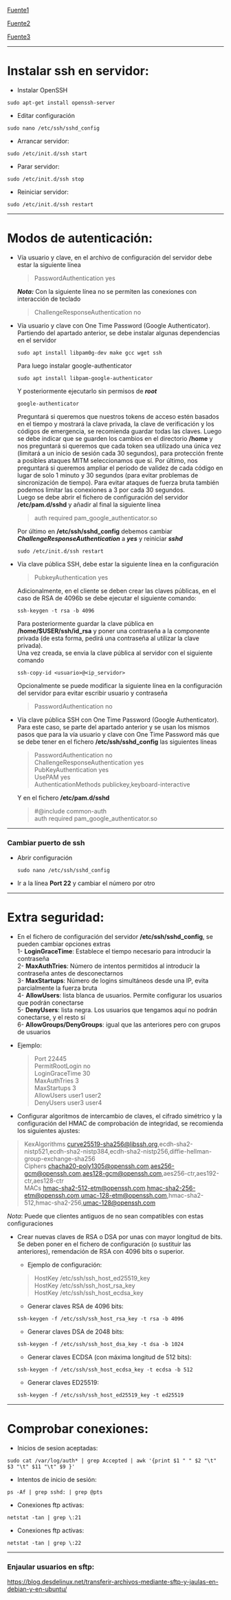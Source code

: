 [Fuente1](https://www.redeszone.net/tutoriales/servidores/servidor-openssh-linux-configuracion-maxima-seguridad/)

[Fuente2](https://www.solvetic.com/tutoriales/article/3991-como-crear-configurar-tunel-ssh-en-linux/)

[Fuente3](https://www.redeszone.net/tutoriales/seguridad/servidor-ssh-comprobar-seguridad-proteger/)

------------------------------------------------------------------------------------
# Instalar ssh en servidor:
* Instalar OpenSSH
~~~
sudo apt-get install openssh-server
~~~

* Editar configuración
~~~
sudo nano /etc/ssh/sshd_config
~~~

- Arrancar servidor:
~~~
sudo /etc/init.d/ssh start
~~~

* Parar servidor:
~~~
sudo /etc/init.d/ssh stop
~~~

* Reiniciar servidor:
~~~
sudo /etc/init.d/ssh restart
~~~

------------------------------------------------------------------------------------
# Modos de autenticación:

* Vía usuario y clave, en el archivo de configuración del servidor debe estar la siguiente línea

  > PasswordAuthentication yes
  
  ***Nota:*** Con la siguiente línea no se permiten las conexiones con interacción de teclado
  
  > ChallengeResponseAuthentication no

* Vía usuario y clave con One Time Password (Google Authenticator). Partiendo del apartado anterior, se debe instalar algunas dependencias en el servidor
  ~~~
  sudo apt install libpam0g-dev make gcc wget ssh
  ~~~
  Para luego instalar google-authenticator
  ~~~
  sudo apt install libpam-google-authenticator
  ~~~
  Y posteriormente ejecutarlo sin permisos de ***root***
  ~~~
  google-authenticator
  ~~~
  Preguntará si queremos que nuestros tokens de acceso estén basados en el tiempo y mostrará la clave privada, la clave de verificación y los códigos de emergencia, se recomienda guardar todas las claves. Luego se debe indicar que se guarden los cambios en el directorio **/home** y nos preguntará si queremos que cada token sea utilizado una única vez (limitará a un inicio de sesión cada 30 segundos), para protección frente a posibles ataques MITM seleccionamos que sí. Por último, nos preguntará si queremos ampliar el periodo de validez de cada código en lugar de solo 1 minuto y 30 segundos (para evitar problemas de sincronización de tiempo). Para evitar ataques de fuerza bruta también podemos limitar las conexiones a 3 por cada 30 segundos.\
  Luego se debe abrir el fichero de configuración del servidor **/etc/pam.d/sshd** y añadir al final la siguiente línea
  
  > auth required pam_google_authenticator.so
  
  Por último en **/etc/ssh/sshd_config** debemos cambiar ***ChallengeResponseAuthentication*** a ***yes*** y reiniciar ***sshd***
  
  ~~~
  sudo /etc/init.d/ssh restart
  ~~~

* Vía clave pública SSH, debe estar la siguiente línea en la configuración
  
  > PubkeyAuthentication yes
  
  Adicionalmente, en el cliente se deben crear las claves públicas, en el caso de RSA de 4096b se debe ejecutar el siguiente comando:
  
  ~~~
  ssh-keygen -t rsa -b 4096
  ~~~
  Para posteriormente guardar la clave pública en **/home/$USER/ssh/id_rsa** y poner una contraseña a la componente privada (de esta forma, pedirá una contraseña al utilizar la clave privada).\
  Una vez creada, se envia la clave pública al servidor con el siguiente comando
  
  ~~~
  ssh-copy-id <usuario>@<ip_servidor>
  ~~~
  Opcionalmente se puede modificar la siguiente línea en la configuración del servidor para evitar escribir usuario y contraseña
  > PasswordAuthentication no

* Vía clave pública SSH con One Time Password (Google Authenticator). Para este caso, se parte del apartado anterior y se usan los mismos pasos que para la vía usuario y clave con One Time Password más que se debe tener en el fichero **/etc/ssh/sshd_config** las siguientes líneas

  > PasswordAuthentication no\
  > ChallengeResponseAuthentication yes\
  > PubKeyAuthentication yes\
  > UsePAM yes\
  > AuthenticationMethods publickey,keyboard-interactive
  
  Y en el fichero **/etc/pam.d/sshd**
  
  > #@include common-auth\
  > auth required pam_google_authenticator.so


------------------------------------------------------------------------------------
### Cambiar puerto de ssh
* Abrir configuración
  ~~~
  sudo nano /etc/ssh/sshd_config
  ~~~

* Ir a la línea **Port 22** y cambiar el número por otro

------------------------------------------------------------------------------------
# Extra seguridad:
* En el fichero de configuración del servidor **/etc/ssh/sshd_config**, se pueden cambiar opciones extras \
  1- **LoginGraceTime**: Establece el tiempo necesario para introducir la contraseña \
  2- **MaxAuthTries**: Número de intentos permitidos al introducir la contraseña antes de desconectarnos \
  3- **MaxStartups**: Número de logins simultáneos desde una IP, evita parcialmente la fuerza bruta \
  4- **AllowUsers**: lista blanca de usuarios. Permite configurar los usuarios que podrán conectarse \
  5- **DenyUsers**: lista negra. Los usuarios que tengamos aquí no podrán conectarse, y el resto sí \
  6- **AllowGroups/DenyGroups**: igual que las anteriores pero con grupos de usuarios

* Ejemplo:
  > Port 22445 \
  > PermitRootLogin no \
  > LoginGraceTime 30 \
  > MaxAuthTries 3 \
  > MaxStartups 3 \
  > AllowUsers user1 user2 \
  > DenyUsers user3 user4

* Configurar algoritmos de intercambio de claves, el cifrado simétrico y la configuración del HMAC de comprobación de integridad, se recomienda los siguientes ajustes:
> KexAlgorithms curve25519-sha256@libssh.org,ecdh-sha2-nistp521,ecdh-sha2-nistp384,ecdh-sha2-nistp256,diffie-hellman-group-exchange-sha256\
> Ciphers chacha20-poly1305@openssh.com,aes256-gcm@openssh.com,aes128-gcm@openssh.com,aes256-ctr,aes192-ctr,aes128-ctr\
> MACs hmac-sha2-512-etm@openssh.com,hmac-sha2-256-etm@openssh.com,umac-128-etm@openssh.com,hmac-sha2-512,hmac-sha2-256,umac-128@openssh.com

*Nota*: Puede que clientes antiguos de no sean compatibles con estas configuraciones

* Crear nuevas claves de RSA o DSA por unas con mayor longitud de bits. Se deben poner en el fichero de configuración (o sustituir las anteriores), remendación de RSA con 4096 bits o superior. 
  * Ejemplo de configuración:
  > HostKey /etc/ssh/ssh_host_ed25519_key \
  > HostKey /etc/ssh/ssh_host_rsa_key \
  > HostKey /etc/ssh/ssh_host_ecdsa_key

  * Generar claves RSA de 4096 bits:
  ~~~
  ssh-keygen -f /etc/ssh/ssh_host_rsa_key -t rsa -b 4096
  ~~~
  * Generar claves DSA de 2048 bits:
  ~~~
  ssh-keygen -f /etc/ssh/ssh_host_dsa_key -t dsa -b 1024
  ~~~
  * Generar claves ECDSA (con máxima longitud de 512 bits):
  ~~~
  ssh-keygen -f /etc/ssh/ssh_host_ecdsa_key -t ecdsa -b 512
  ~~~
  * Generar claves ED25519:
  ~~~
  ssh-keygen -f /etc/ssh/ssh_host_ed25519_key -t ed25519
  ~~~

------------------------------------------------------------------------------------
# Comprobar conexiones:
* Inicios de sesion aceptadas:
~~~
sudo cat /var/log/auth* | grep Accepted | awk '{print $1 " " $2 "\t" $3 "\t" $11 "\t" $9 }'
~~~

* Intentos de inicio de sesión:
~~~
ps -Af | grep sshd: | grep @pts
~~~

* Conexiones ftp activas:
~~~
netstat -tan | grep \:21
~~~

* Conexiones ftp activas:
~~~
netstat -tan | grep \:22
~~~

------------------------------------------------------------------------------------
### Enjaular usuarios en sftp:
https://blog.desdelinux.net/transferir-archivos-mediante-sftp-y-jaulas-en-debian-y-en-ubuntu/
